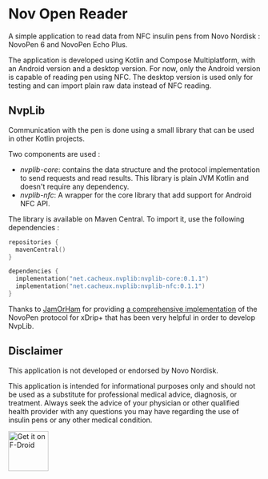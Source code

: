 # Nov Open Reader

A simple application to read data from NFC insulin pens from Novo Nordisk : NovoPen 6 and NovoPen Echo Plus.

The application is developed using Kotlin and Compose Multiplatform, with an Android version and a
desktop version. For now, only the Android version is capable of reading pen using NFC. The desktop
version is used only for testing and can import plain raw data instead of NFC reading.

## NvpLib

Communication with the pen is done using a small library that can be used in other Kotlin projects.

Two components are used :
- *nvplib-core*: contains the data structure and the protocol implementation to send requests and read
  results. This library is plain JVM Kotlin and doesn't require any dependency.
- *nvplib-nfc*: A wrapper for the core library that add support for Android NFC API.

The library is available on Maven Central. To import it, use the following dependencies :
```kotlin
repositories {
  mavenCentral()
}

dependencies {
  implementation("net.cacheux.nvplib:nvplib-core:0.1.1")
  implementation("net.cacheux.nvplib:nvplib-nfc:0.1.1")
}
```

Thanks to [JamOrHam](https://github.com/jamorham) for providing 
[a comprehensive implementation](https://github.com/NightscoutFoundation/xDrip/tree/master/app/src/main/java/com/eveningoutpost/dexdrip/insulin/opennov)
of the NovoPen protocol for xDrip+ that has been very helpful in order to develop NvpLib.

## Disclaimer

This application is not developed or endorsed by Novo Nordisk.

This application is intended for informational purposes only and should not be used as a substitute
for professional medical advice, diagnosis, or treatment. Always seek the advice of your physician
or other qualified health provider with any questions you may have regarding the use of insulin pens
or any other medical condition.

[<img src="https://f-droid.org/badge/get-it-on.png"
    alt="Get it on F-Droid"
    height="80">](https://f-droid.org/packages/net.cacheux.nvp.app)
